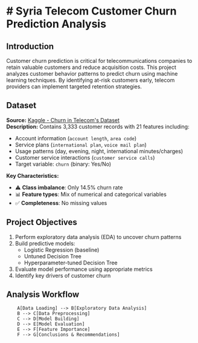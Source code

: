 # # Syria Telecom Customer Churn Prediction Analysis

## Introduction
Customer churn prediction is critical for telecommunications companies to retain valuable customers and reduce acquisition costs. This project analyzes customer behavior patterns to predict churn using machine learning techniques. By identifying at-risk customers early, telecom providers can implement targeted retention strategies.

## Dataset
**Source:** [Kaggle - Churn in Telecom's Dataset](https://www.kaggle.com/datasets/becksddf/churn-in-telecoms-dataset)  
**Description:** Contains 3,333 customer records with 21 features including:
- Account information (`account length`, `area code`)
- Service plans (`international plan`, `voice mail plan`)
- Usage patterns (day, evening, night, international minutes/charges)
- Customer service interactions (`customer service calls`)
- Target variable: `churn` (binary: Yes/No)

**Key Characteristics:**
- ⚠️ **Class imbalance**: Only 14.5% churn rate
- 📊 **Feature types**: Mix of numerical and categorical variables
- ✅ **Completeness**: No missing values

## Project Objectives
1. Perform exploratory data analysis (EDA) to uncover churn patterns
2. Build predictive models:
   - Logistic Regression (baseline)
   - Untuned Decision Tree
   - Hyperparameter-tuned Decision Tree
3. Evaluate model performance using appropriate metrics
4. Identify key drivers of customer churn

## Analysis Workflow
```mermaid
    A[Data Loading] --> B[Exploratory Data Analysis]
    B --> C[Data Preprocessing]
    C --> D[Model Building]
    D --> E[Model Evaluation]
    E --> F[Feature Importance]
    F --> G[Conclusions & Recommendations]